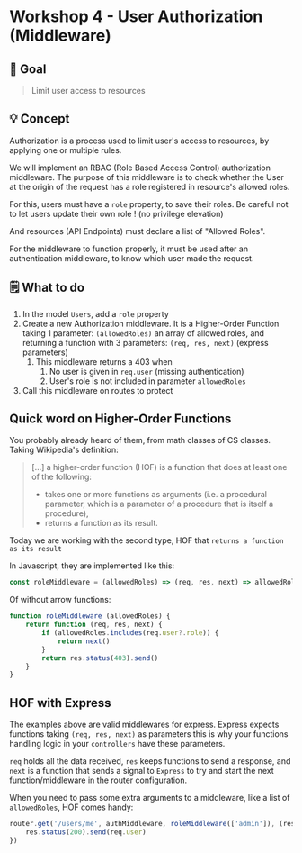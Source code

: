 # Workshop 4 - User Authorization (Middleware)

## 🌟 Goal

> Limit user access to resources

## 💡 Concept

Authorization is a process used to limit user's access to resources, by applying one or multiple rules.

We will implement an RBAC (Role Based Access Control) authorization middleware. The purpose of this middleware
is to check whether the User at the origin of the request has a role registered in resource's allowed roles.

For this, users must have a `role` property, to save their roles. Be careful not to let users update their own role !
(no privilege elevation)

And resources (API Endpoints) must declare a list of "Allowed Roles".

For the middleware to function properly, it must be used after an authentication middleware, to know which user made the request.

## 🗒 What to do

1. In the model `Users`, add a `role` property
2. Create a new Authorization middleware. It is a Higher-Order Function taking 1 parameter: `(allowedRoles)` an array of allowed roles, and returning a function with 3 parameters: `(req, res, next)` (express parameters)
   1. This middleware returns a 403 when
      1. No user is given in `req.user` (missing authentication)
      2. User's role is not included in parameter `allowedRoles`
3. Call this middleware on routes to protect


## Quick word on Higher-Order Functions

You probably already heard of them, from math classes of CS classes. Taking Wikipedia's definition:
> [...] a higher-order function (HOF) is a function that does at least one of the following:
> - takes one or more functions as arguments (i.e. a procedural parameter, which is a parameter of a procedure that is itself a procedure), 
> - returns a function as its result.

Today we are working with the second type, HOF that `returns a function as its result`

In Javascript, they are implemented like this:
```javascript
const roleMiddleware = (allowedRoles) => (req, res, next) => allowedRoles.includes(req.user?.role) ? next() : res.status(403).send()
```

Of without arrow functions:
```javascript
function roleMiddleware (allowedRoles) {
	return function (req, res, next) {
		if (allowedRoles.includes(req.user?.role)) {
			return next()
        }
		return res.status(403).send()
	}
}
```

## HOF with Express

The examples above are valid middlewares for express. Express expects functions taking `(req, res, next)` as parameters
this is why your functions handling logic in your `controllers` have these parameters.

`req` holds all the data received, `res` keeps functions to send a response, and `next` is a function that
sends a signal to `Express` to try and start the next function/middleware in the router configuration.

When you need to pass some extra arguments to a middleware, like a list of `allowedRoles`, HOF comes handy:
```javascript
router.get('/users/me', authMiddleware, roleMiddleware(['admin']), (res,req) => {
	res.status(200).send(req.user)
})
```
